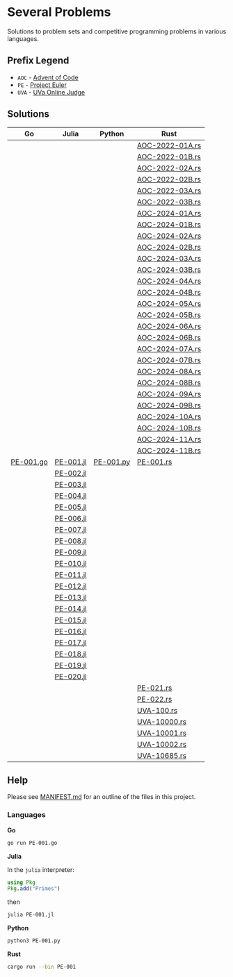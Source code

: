 # Several Problems

Solutions to problem sets and competitive programming problems in various languages.

## Prefix Legend

* `AOC` - [Advent of Code](https://adventofcode.com/)
* `PE` - [Project Euler](https://projecteuler.net/)
* `UVA` - [UVa Online Judge](https://onlinejudge.org/)

## Solutions

<table>
<thead>
<tr>
<th>Go</th>
<th>Julia</th>
<th>Python</th>
<th>Rust</th>
</tr>
</thead>
<tbody>
<tr>
<td></td>
<td></td>
<td></td>
<td><a href="./AOC-2022-01A.rs">AOC-2022-01A.rs</a></td>
</tr>
<tr>
<td></td>
<td></td>
<td></td>
<td><a href="./AOC-2022-01B.rs">AOC-2022-01B.rs</a></td>
</tr>
<tr>
<td></td>
<td></td>
<td></td>
<td><a href="./AOC-2022-02A.rs">AOC-2022-02A.rs</a></td>
</tr>
<tr>
<td></td>
<td></td>
<td></td>
<td><a href="./AOC-2022-02B.rs">AOC-2022-02B.rs</a></td>
</tr>
<tr>
<td></td>
<td></td>
<td></td>
<td><a href="./AOC-2022-03A.rs">AOC-2022-03A.rs</a></td>
</tr>
<tr>
<td></td>
<td></td>
<td></td>
<td><a href="./AOC-2022-03B.rs">AOC-2022-03B.rs</a></td>
</tr>
<tr>
<td></td>
<td></td>
<td></td>
<td><a href="./AOC-2024-01A.rs">AOC-2024-01A.rs</a></td>
</tr>
<tr>
<td></td>
<td></td>
<td></td>
<td><a href="./AOC-2024-01B.rs">AOC-2024-01B.rs</a></td>
</tr>
<tr>
<td></td>
<td></td>
<td></td>
<td><a href="./AOC-2024-02A.rs">AOC-2024-02A.rs</a></td>
</tr>
<tr>
<td></td>
<td></td>
<td></td>
<td><a href="./AOC-2024-02B.rs">AOC-2024-02B.rs</a></td>
</tr>
<tr>
<td></td>
<td></td>
<td></td>
<td><a href="./AOC-2024-03A.rs">AOC-2024-03A.rs</a></td>
</tr>
<tr>
<td></td>
<td></td>
<td></td>
<td><a href="./AOC-2024-03B.rs">AOC-2024-03B.rs</a></td>
</tr>
<tr>
<td></td>
<td></td>
<td></td>
<td><a href="./AOC-2024-04A.rs">AOC-2024-04A.rs</a></td>
</tr>
<tr>
<td></td>
<td></td>
<td></td>
<td><a href="./AOC-2024-04B.rs">AOC-2024-04B.rs</a></td>
</tr>
<tr>
<td></td>
<td></td>
<td></td>
<td><a href="./AOC-2024-05A.rs">AOC-2024-05A.rs</a></td>
</tr>
<tr>
<td></td>
<td></td>
<td></td>
<td><a href="./AOC-2024-05B.rs">AOC-2024-05B.rs</a></td>
</tr>
<tr>
<td></td>
<td></td>
<td></td>
<td><a href="./AOC-2024-06A.rs">AOC-2024-06A.rs</a></td>
</tr>
<tr>
<td></td>
<td></td>
<td></td>
<td><a href="./AOC-2024-06B.rs">AOC-2024-06B.rs</a></td>
</tr>
<tr>
<td></td>
<td></td>
<td></td>
<td><a href="./AOC-2024-07A.rs">AOC-2024-07A.rs</a></td>
</tr>
<tr>
<td></td>
<td></td>
<td></td>
<td><a href="./AOC-2024-07B.rs">AOC-2024-07B.rs</a></td>
</tr>
<tr>
<td></td>
<td></td>
<td></td>
<td><a href="./AOC-2024-08A.rs">AOC-2024-08A.rs</a></td>
</tr>
<tr>
<td></td>
<td></td>
<td></td>
<td><a href="./AOC-2024-08B.rs">AOC-2024-08B.rs</a></td>
</tr>
<tr>
<td></td>
<td></td>
<td></td>
<td><a href="./AOC-2024-09A.rs">AOC-2024-09A.rs</a></td>
</tr>
<tr>
<td></td>
<td></td>
<td></td>
<td><a href="./AOC-2024-09B.rs">AOC-2024-09B.rs</a></td>
</tr>
<tr>
<td></td>
<td></td>
<td></td>
<td><a href="./AOC-2024-10A.rs">AOC-2024-10A.rs</a></td>
</tr>
<tr>
<td></td>
<td></td>
<td></td>
<td><a href="./AOC-2024-10B.rs">AOC-2024-10B.rs</a></td>
</tr>
<tr>
<td></td>
<td></td>
<td></td>
<td><a href="./AOC-2024-11A.rs">AOC-2024-11A.rs</a></td>
</tr>
<tr>
<td></td>
<td></td>
<td></td>
<td><a href="./AOC-2024-11B.rs">AOC-2024-11B.rs</a></td>
</tr>
<tr>
<td><a href="./PE-001.go">PE-001.go</a></td>
<td><a href="./PE-001.jl">PE-001.jl</a></td>
<td><a href="./PE-001.py">PE-001.py</a></td>
<td><a href="./PE-001.rs">PE-001.rs</a></td>
</tr>
<tr>
<td></td>
<td><a href="./PE-002.jl">PE-002.jl</a></td>
<td></td>
<td></td>
</tr>
<tr>
<td></td>
<td><a href="./PE-003.jl">PE-003.jl</a></td>
<td></td>
<td></td>
</tr>
<tr>
<td></td>
<td><a href="./PE-004.jl">PE-004.jl</a></td>
<td></td>
<td></td>
</tr>
<tr>
<td></td>
<td><a href="./PE-005.jl">PE-005.jl</a></td>
<td></td>
<td></td>
</tr>
<tr>
<td></td>
<td><a href="./PE-006.jl">PE-006.jl</a></td>
<td></td>
<td></td>
</tr>
<tr>
<td></td>
<td><a href="./PE-007.jl">PE-007.jl</a></td>
<td></td>
<td></td>
</tr>
<tr>
<td></td>
<td><a href="./PE-008.jl">PE-008.jl</a></td>
<td></td>
<td></td>
</tr>
<tr>
<td></td>
<td><a href="./PE-009.jl">PE-009.jl</a></td>
<td></td>
<td></td>
</tr>
<tr>
<td></td>
<td><a href="./PE-010.jl">PE-010.jl</a></td>
<td></td>
<td></td>
</tr>
<tr>
<td></td>
<td><a href="./PE-011.jl">PE-011.jl</a></td>
<td></td>
<td></td>
</tr>
<tr>
<td></td>
<td><a href="./PE-012.jl">PE-012.jl</a></td>
<td></td>
<td></td>
</tr>
<tr>
<td></td>
<td><a href="./PE-013.jl">PE-013.jl</a></td>
<td></td>
<td></td>
</tr>
<tr>
<td></td>
<td><a href="./PE-014.jl">PE-014.jl</a></td>
<td></td>
<td></td>
</tr>
<tr>
<td></td>
<td><a href="./PE-015.jl">PE-015.jl</a></td>
<td></td>
<td></td>
</tr>
<tr>
<td></td>
<td><a href="./PE-016.jl">PE-016.jl</a></td>
<td></td>
<td></td>
</tr>
<tr>
<td></td>
<td><a href="./PE-017.jl">PE-017.jl</a></td>
<td></td>
<td></td>
</tr>
<tr>
<td></td>
<td><a href="./PE-018.jl">PE-018.jl</a></td>
<td></td>
<td></td>
</tr>
<tr>
<td></td>
<td><a href="./PE-019.jl">PE-019.jl</a></td>
<td></td>
<td></td>
</tr>
<tr>
<td></td>
<td><a href="./PE-020.jl">PE-020.jl</a></td>
<td></td>
<td></td>
</tr>
<tr>
<td></td>
<td></td>
<td></td>
<td><a href="./PE-021.rs">PE-021.rs</a></td>
</tr>
<tr>
<td></td>
<td></td>
<td></td>
<td><a href="./PE-022.rs">PE-022.rs</a></td>
</tr>
<tr>
<td></td>
<td></td>
<td></td>
<td><a href="./UVA-100.rs">UVA-100.rs</a></td>
</tr>
<tr>
<td></td>
<td></td>
<td></td>
<td><a href="./UVA-10000.rs">UVA-10000.rs</a></td>
</tr>
<tr>
<td></td>
<td></td>
<td></td>
<td><a href="./UVA-10001.rs">UVA-10001.rs</a></td>
</tr>
<tr>
<td></td>
<td></td>
<td></td>
<td><a href="./UVA-10002.rs">UVA-10002.rs</a></td>
</tr>
<tr>
<td></td>
<td></td>
<td></td>
<td><a href="./UVA-10685.rs">UVA-10685.rs</a></td>
</tr>
</tbody>
</table>


## Help

Please see [MANIFEST.md](./MANIFEST.md) for an outline of the files in this project.

### Languages

**Go**

```bash
go run PE-001.go
```

**Julia**

In the `julia` interpreter:


```julia
using Pkg
Pkg.add("Primes")
```

then

```bash
julia PE-001.jl
```

**Python**

```bash
python3 PE-001.py
```

**Rust**

```bash
cargo run --bin PE-001
```
